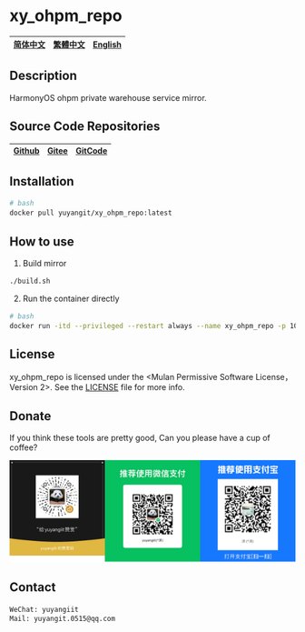 # xy_ohpm_repo

| [简体中文](../README.md)         | [繁體中文](./README.zh-hant.md)        |                      [English](./README.en.md)          |
| ----------- | -------------|---------------------------------------|

## Description

HarmonyOS ohpm private warehouse service mirror.

## Source Code Repositories

| [Github](https://github.com/xy-harmonyos/xy_ohpm_repo.git)         | [Gitee](https://gitee.com/xy-harmonyos/xy_ohpm_repo.git)        |                      [GitCode](https://gitcode.com/xy-harmonyos/xy_ohpm_repo.git)          |
| ----------- | -------------|---------------------------------------|
 

## Installation

```bash
# bash
docker pull yuyangit/xy_ohpm_repo:latest
```

## How to use

1. Build mirror

```bash
./build.sh
```

2. Run the container directly

```bash
# bash
docker run -itd --privileged --restart always --name xy_ohpm_repo -p 10015:8088 yuyangit/xy_ohpm_repo:latest
```

## License
xy_ohpm_repo is licensed under the <Mulan Permissive Software License，Version 2>. See the [LICENSE](../LICENSE) file for more info.

## Donate

If you think these tools are pretty good, Can you please have a cup of coffee?  

![Pay-Total](./Pay-Total.png)  


## Contact

```
WeChat: yuyangiit
Mail: yuyangit.0515@qq.com
```